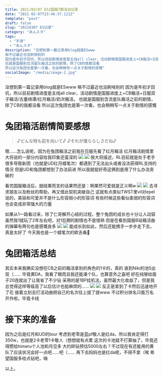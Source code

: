 ```yaml
---
title: 2021/03/07 ES2国服7期活动记录
date: "2021-03-07T23:46:37.121Z"
template: "post"
draft: false
slug: "20210307 ES记录"
category: "あんスタ"
tags:
  - "手游"
  - "あんスタ"
description: "没想到第一篇记录用blog就是ESwww
嘛不过最近也没刷啥别的
因为是年初才回坑，所以目前剧情进度是主线all clear，活动剧情是国服进度上+CB箱活+日服双子箱活/古董绮谭/红月箱活/奶次箱活。
也就是国服到含流星队箱活之前的剧情，除了CB的我都没看
所以这次兔团也是第一次看，也会稍稍写一点关于剧情的感慨"
socialImage: "/media/image-2.jpg"
---
```


没想到第一篇记录用blog就是ESwww
嘛不过最近也没刷啥别的
因为是年初才回坑，所以目前剧情进度是主线all clear，活动剧情是国服进度上+CB箱活+日服双子箱活/古董绮谭/红月箱活/奶次箱活。
也就是国服到含流星队箱活之前的剧情，除了CB的我都没看
所以这次兔团也是第一次看，也会稍稍写一点关于剧情的感慨

# 兔团箱活剧情简要感想

> ♪どんな時も前を向いて♪
> ♪それが僕ららしさだね♪

嗯……怎么说呢，因为在兔团箱活之前我在日服先看了红月箱活
红月箱活剧情里大将说的一部分内容给我印象还蛮深的
![](/media/ESlog/0307-1.jpg)
![](/media/ESlog/0307-2.jpg)
按大将描述，RL目前就是处于老手很多导致新团（也就是UD红月蜡笔次）都遇到了无法出头或者没法获得RL支持的情况
但是UD和兔团都想到了办法前进
所以我就挺好奇这俩到底用了什么办法突破的

看完国服箱活后，就结果而言的话果然还是：啊果然可爱就是正义啊w
![](/media/ESlog/0307-3.jpg)
![](/media/ESlog/0307-4.jpg)
去寻求朋友以及粉丝的帮助，再又借此契机突破自己
这就有点类似TWST里vil对epel说的，美丽和可爱并不是什么形容弱小的形容词
有些时候这些看似柔弱的形容词也会变成非常强大的力量

如果从1一路看过来，除了仁哥解开心结的过程，整个兔团的成长也十分让人动容
虽然我1就玩了2年左右吧，对1后期的剧情也不是很熟
但是在看到国服B站箱活曲的弹幕有两句也是感慨良多
![](/media/ESlog/0307-5.png)
![](/media/ESlog/0307-6.png)
能成长到如此，然后还能携手一步步走下去，真是太好了
今天我也是一个蜡笔次的欧吉桑🤗

# 兔团箱活总结

其实本来我确实没想在CB之前的箱活拿别的角色的1卡的，真的
直到Niki的池5出现（……
毕竟黄DA，我看了眼而且我还能凑个队，也算意外之喜吧
好在纯够给面子20连就出了让我省了不少钻
采用的是1BP挂机法，虽然最大化收益了，但是我总觉得这样等级高了以后估计也挺麻烦的……
![](/media/ESlog/0307-7.png)
![](/media/ESlog/0307-8.png)
反正是拿到了卡然后迅速地开了花
接着立刻去打活动曲把自己的名次往上提了提www
不过积分排名只能万名开外啦，毕竟卡线

# 接下来的准备

因为之后是红月和UD的tour
考虑到老零是蓝pf敬人是红da，所以我肯定得打350w，也就是2卡老零1卡敬人（想想就有点累
这次的卡池就不打算抽了，毕竟还得攒给himeru个人池和月见多
大约碎钻预估5000左右？不过现在有还能用的黄队了应该状况会好一点吧……吧（……
再下去妈妈也是红da呢，不得不拿（唉
希望国服多给点钻吧，嗨

以上。 